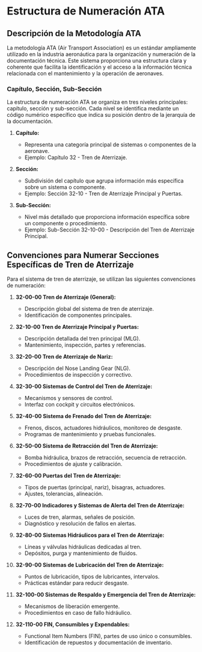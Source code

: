 # Estructura de Numeración ATA

## Descripción de la Metodología ATA

La metodología ATA (Air Transport Association) es un estándar ampliamente utilizado en la industria aeronáutica para la organización y numeración de la documentación técnica. Este sistema proporciona una estructura clara y coherente que facilita la identificación y el acceso a la información técnica relacionada con el mantenimiento y la operación de aeronaves.

### Capítulo, Sección, Sub-Sección

La estructura de numeración ATA se organiza en tres niveles principales: capítulo, sección y sub-sección. Cada nivel se identifica mediante un código numérico específico que indica su posición dentro de la jerarquía de la documentación.

1. **Capítulo:**
   - Representa una categoría principal de sistemas o componentes de la aeronave.
   - Ejemplo: Capítulo 32 - Tren de Aterrizaje.

2. **Sección:**
   - Subdivisión del capítulo que agrupa información más específica sobre un sistema o componente.
   - Ejemplo: Sección 32-10 - Tren de Aterrizaje Principal y Puertas.

3. **Sub-Sección:**
   - Nivel más detallado que proporciona información específica sobre un componente o procedimiento.
   - Ejemplo: Sub-Sección 32-10-00 - Descripción del Tren de Aterrizaje Principal.

## Convenciones para Numerar Secciones Específicas de Tren de Aterrizaje

Para el sistema de tren de aterrizaje, se utilizan las siguientes convenciones de numeración:

1. **32-00-00 Tren de Aterrizaje (General):**
   - Descripción global del sistema de tren de aterrizaje.
   - Identificación de componentes principales.

2. **32-10-00 Tren de Aterrizaje Principal y Puertas:**
   - Descripción detallada del tren principal (MLG).
   - Mantenimiento, inspección, partes y referencias.

3. **32-20-00 Tren de Aterrizaje de Nariz:**
   - Descripción del Nose Landing Gear (NLG).
   - Procedimientos de inspección y correctivo.

4. **32-30-00 Sistemas de Control del Tren de Aterrizaje:**
   - Mecanismos y sensores de control.
   - Interfaz con cockpit y circuitos electrónicos.

5. **32-40-00 Sistema de Frenado del Tren de Aterrizaje:**
   - Frenos, discos, actuadores hidráulicos, monitoreo de desgaste.
   - Programas de mantenimiento y pruebas funcionales.

6. **32-50-00 Sistema de Retracción del Tren de Aterrizaje:**
   - Bomba hidráulica, brazos de retracción, secuencia de retracción.
   - Procedimientos de ajuste y calibración.

7. **32-60-00 Puertas del Tren de Aterrizaje:**
   - Tipos de puertas (principal, nariz), bisagras, actuadores.
   - Ajustes, tolerancias, alineación.

8. **32-70-00 Indicadores y Sistemas de Alerta del Tren de Aterrizaje:**
   - Luces de tren, alarmas, señales de posición.
   - Diagnóstico y resolución de fallos en alertas.

9. **32-80-00 Sistemas Hidráulicos para el Tren de Aterrizaje:**
   - Líneas y válvulas hidráulicas dedicadas al tren.
   - Depósitos, purga y mantenimiento de fluidos.

10. **32-90-00 Sistemas de Lubricación del Tren de Aterrizaje:**
    - Puntos de lubricación, tipos de lubricantes, intervalos.
    - Prácticas estándar para reducir desgaste.

11. **32-100-00 Sistemas de Respaldo y Emergencia del Tren de Aterrizaje:**
    - Mecanismos de liberación emergente.
    - Procedimientos en caso de fallo hidráulico.

12. **32-110-00 FIN, Consumibles y Expendables:**
    - Functional Item Numbers (FIN), partes de uso único o consumibles.
    - Identificación de repuestos y documentación de inventario.
